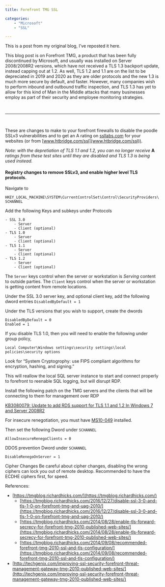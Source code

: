 ```yaml
---
title: Forefront TMG SSL

categories:
    - "Microsoft"
    - "SSL"

---
```


This is a post from my original blog, I've reposted it here.

This blog post is on Forefront TMG, a product that has been fully discontinued by Microsoft, and usually was installed on Server 2008/2008R2 versions, which have not received a TLS 1.3 backport update, instead capping out at 1.2. As well, TLS 1.2 and 1.1 are on the list to be depreciated in 2019 and 2020 as they are older protocols and the new 1.3 is much more secure by default, and faster.
However, many companies wish to perform inbound and outbound traffic inspection, and TLS 1.3 has yet to allow for this kind of Man in the Middle attacks that many businesses employ as part of their security and employee monitoring strategies.

<br/>

---

<br/>

These are changes to make to your forefront firewalls to disable the poodle SSLv3 vulnerabilities and to get an A rating on [ssllabs.com](ssllabs.com) for your websites (or from [www.htbridge.com/ssl](www.htbridge.com/ssl)).

*Note: with the depretiation of TLS 1.1 and 1.2, you can no longer receive* **A** *ratings from these test sites until they are disabled and TLS 1.3 is being used instead.*

#### Registry changes to remove SSLv3, and enable higher level TLS protocols.

Navigate to 

`HKEY_LOCAL_MACHINE\SYSTEM\CurrentControlSet\Control\SecurityProviders\SCHANNEL`

Add the following Keys and subkeys under Protocols

```
- SSL 3.0
    - Server
    - Client (optional)
- TLS 1.0
    - Server
    - Client (optional)
- TLS 1.1
    - Server
    - Client (optional)
- TLS 1.2
    - Server
    - Client (optional)
```

The `Server` keys control when the server or workstation is *Serving* content to outside parties.
The `Client` keys control when the server or workstation is getting content from remote locations.


Under the SSL 3.0 server key, and optional client key, add the following dword entries
`DisabledByDefault = 1`

Under the TLS versions that you wish to support, create the dwords
```
DisabledByDefault = 0 
Enabled = 1
```

If you disable TLS 1.0, then you will need to enable the following under group policy,
```
Local Computer\Windows settings\security settings\local policies\security options
```

Look for “System Cryptogrophy: use FIPS compliant algorithms for encryption, hashing, and signing.”

This will reallow the local SQL server instance to start and connect properly to forefront to reenable SQL logging, but will disrupt RDP.


Install the following patch on the TMG servers and the clients that will be connecting to them for management over RDP

[KB3080079: Update to add RDS support for TLS 1.1 and 1.2 In Windows 7 and Server 2008R2](https://support.microsoft.com/en-us/help/3080079/update-to-add-rds-support-for-tls-1-1-and-tls-1-2-in-windows-7-or-wind)


For insecure renegotiation, you must have [MS10-049](http://support.microsoft.com/kb/980436) installed.


Then set the following Dword under `SCHANNEL`
```
AllowInsecureRenegoClients = 0
```

DDOS prevention Dword under `SCHANNEL`
```
DisableRenegoOnServer = 1
```



Cipher Changes
	Be careful about cipher changes, disabling the wrong ciphers can lock you out of remote desktop. Recommended to have the ECDHE ciphers first, for speed.



References:
- [https://tmgblog.richardhicks.com/](https://tmgblog.richardhicks.com/)
    - [https://tmgblog.richardhicks.com/2016/12/27/disable-ssl-3-0-and-tls-1-0-on-forefront-tmg-and-uag-2010/](https://tmgblog.richardhicks.com/2016/12/27/disable-ssl-3-0-and-tls-1-0-on-forefront-tmg-and-uag-2010/)
    - [https://tmgblog.richardhicks.com/2014/08/28/enable-tls-forward-secrecy-for-forefront-tmg-2010-published-web-sites/](https://tmgblog.richardhicks.com/2014/08/28/enable-tls-forward-secrecy-for-forefront-tmg-2010-published-web-sites/)
    - [https://tmgblog.richardhicks.com/2014/09/08/recommended-forefront-tmg-2010-ssl-and-tls-configuration/](https://tmgblog.richardhicks.com/2014/09/08/recommended-forefront-tmg-2010-ssl-and-tls-configuration/)
- [http://techgenix.com/improving-ssl-security-forefront-threat-management-gateway-tmg-2010-published-web-sites/](http://techgenix.com/improving-ssl-security-forefront-threat-management-gateway-tmg-2010-published-web-sites/)

